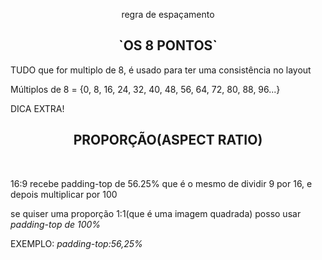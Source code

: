 
<p align=center>regra de espaçamento</p> 
<h2 align=center><strong>`OS 8 PONTOS`</strong></h2> 

<p>TUDO que for multiplo de 8, é usado para ter uma consistência no layout</p>

<p>Múltiplos de 8 = {0, 8, 16, 24, 32, 40, 48, 56, 64, 72, 80, 88, 96...}</p>
<p>DICA EXTRA!</p>
  <h2 align=center><strong>PROPORÇÃO(ASPECT RATIO)</h2></strong><br>
<p>16:9 recebe padding-top de 56.25% que é  o mesmo de dividir 9 por 16, e depois multiplicar por 100</>
<p>se quiser uma proporção 1:1(que é uma imagem quadrada) posso usar <i>padding-top de 100%</i></p>
<p>EXEMPLO:
  <i align=center>padding-top:56,25%</i>
</p>
